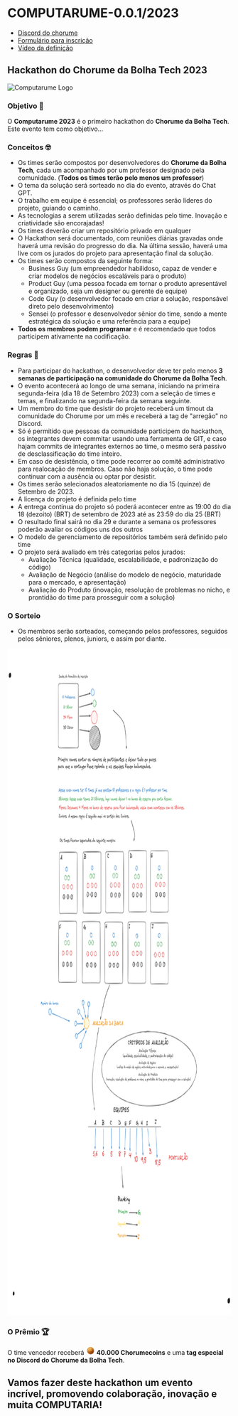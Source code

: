 # COMPUTARUME-0.0.1/2023

* [Discord do chorume](https://discord.gg/chorume)
* [Formulário para inscrição](https://forms.gle/gEqTj2DC9ZmE4JLc9)
* [Vídeo da definição ](https://www.youtube.com/watch?v=QJ1_wtPiPps)
  
## Hackathon do Chorume da Bolha Tech 2023

![Computarume Logo](./assets/banner.gif)

### Objetivo 🚀

O **Computarume 2023** é o primeiro hackathon do **Chorume da Bolha Tech**. Este evento tem como objetivo...

### Conceitos 🤓

- Os times serão compostos por desenvolvedores do **Chorume da Bolha Tech**, cada um acompanhado por um professor designado pela comunidade. (**Todos os times terão pelo menos um professor**)
- O tema da solução será sorteado no dia do evento, através do Chat GPT.
- O trabalho em equipe é essencial; os professores serão líderes do projeto, guiando o caminho.
- As tecnologias a serem utilizadas serão definidas pelo time. Inovação e criatividade são encorajadas!
- Os times deverão criar um repositório privado em qualquer 
- O Hackathon será documentado, com reuniões diárias gravadas onde haverá uma revisão do progresso do dia. Na última sessão, haverá uma live com os jurados do projeto para apresentação final da solução.
- Os times serão compostos da seguinte forma:
  - Business Guy (um empreendedor habilidoso, capaz de vender e criar modelos de negócios escaláveis para o produto)
  - Product Guy (uma pessoa focada em tornar o produto apresentável e organizado, seja um designer ou gerente de equipe)
  - Code Guy (o desenvolvedor focado em criar a solução, responsável direto pelo desenvolvimento)
  - Sensei (o professor e desenvolvedor sênior do time, sendo a mente estratégica da solução e uma referência para a equipe)
- **Todos os membros podem programar** e é recomendado que todos participem ativamente na codificação.

### Regras 📝

- Para participar do hackathon, o desenvolvedor deve ter pelo menos **3 semanas de participação na comunidade do Chorume da Bolha Tech**.
- O evento acontecerá ao longo de uma semana, iniciando na primeira segunda-feira (dia 18 de Setembro 2023) com a seleção de times e temas, e finalizando na segunda-feira da semana seguinte.
- Um membro do time que desistir do projeto receberá um timout da comunidade do Chorume por um mês e receberá a tag de "arregão" no Discord.
- Só é permitido que pessoas da comunidade participem do hackathon, os integrantes devem commitar usando uma ferramenta de GIT, e caso hajam commits de integrantes externos ao time, o mesmo será passivo de desclassificação do time inteiro.
- Em caso de desistência, o time pode recorrer ao comitê administrativo para realocação de membros. Caso não haja solução, o time pode continuar com a ausência ou optar por desistir.
- Os times serão selecionados aleatoriamente no dia 15 (quinze) de Setembro de 2023.
- A licença do projeto é definida pelo time
- A entrega continua do projeto só poderá acontecer entre as 19:00 do dia 18 (dezoito) (BRT) de setembro de 2023 até as 23:59 do dia 25 (BRT)
- O resultado final sairá no dia 29 e durante a semana os professores poderão avaliar os códigos uns dos outros
- O modelo de gerenciamento de repositórios também será definido pelo time
- O projeto será avaliado em três categorias pelos jurados:
  - Avaliação Técnica (qualidade, escalabilidade, e padronização do código)
  - Avaliação de Negócio (análise do modelo de negócio, maturidade para o mercado, e apresentação)
  - Avaliação do Produto (inovação, resolução de problemas no nicho, e prontidão do time para prosseguir com a solução)

### O Sorteio

- Os membros serão sorteados, começando pelos professores, seguidos pelos sêniores, plenos, juniors, e assim por diante.

 <img width="100%" height="1500px" src="./assets/sorteio.png" />

### O Prêmio 🏆

O time vencedor receberá <img width="20px" height="20px" src="./assets/chorumecoin.png" />  **40.000 Chorumecoins**
e uma **tag especial no Discord do Chorume da Bolha Tech**.

## Vamos fazer deste hackathon um evento incrível, promovendo colaboração, inovação e muita COMPUTARIA!
